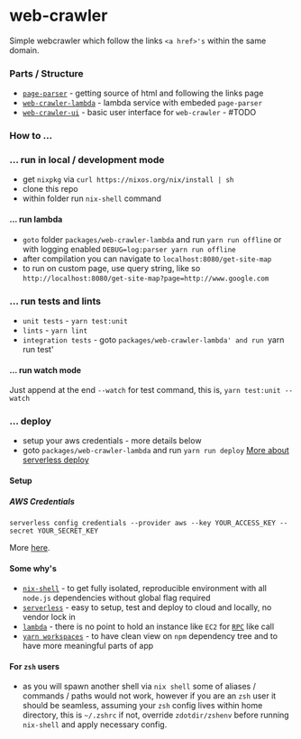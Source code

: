 # web-crawler

Simple webcrawler which follow the links `<a href>'s` within the same domain.

### Parts / Structure
- [`page-parser`](https://github.com/damianbaar/web-crawler/tree/master/packages/page-parser) - getting source of html and following the links page
- [`web-crawler-lambda`](https://github.com/damianbaar/web-crawler/tree/master/packages/web-crawler-lambda) - lambda service with embeded `page-parser`
- [`web-crawler-ui`](https://github.com/damianbaar/web-crawler/tree/master/packages/web-crawler-ui) - basic user interface for `web-crawler` - #TODO

### How to ...

### ... run in local / development mode
* get `nixpkg` via `curl https://nixos.org/nix/install | sh`
* clone this repo
* within folder run `nix-shell` command

#### ... run lambda
* `goto` folder `packages/web-crawler-lambda` and run `yarn run offline` or with logging enabled `DEBUG=log:parser yarn run offline`
* after compilation you can navigate to `localhost:8080/get-site-map`
* to run on custom page, use query string, like so `http://localhost:8080/get-site-map?page=http://www.google.com`

### ... run tests and lints
* `unit tests` - `yarn test:unit`
* `lints` - `yarn lint`
* `integration tests` - goto `packages/web-crawler-lambda' and run `yarn run test'

#### ... run  watch mode
Just append at the end `--watch` for test command, this is, `yarn test:unit --watch`

### ... deploy
* setup your aws credentials - more details below
* goto `packages/web-crawler-lambda` and run `yarn run deploy`
[More about serverless deploy](https://serverless.com/framework/docs/providers/aws/guide/deploying/)

#### Setup

##### AWS Credentials
```  
serverless config credentials --provider aws --key YOUR_ACCESS_KEY --secret YOUR_SECRET_KEY
```
More [here](https://serverless.com/framework/docs/providers/aws/guide/credentials/).

#### Some why's
* [`nix-shell`](https://nixos.org/nixos/nix-pills/developing-with-nix-shell.html) - to get fully isolated, reproducible environment with all `node.js` dependencies without global flag required
* [`serverless`](https://serverless.com/) - easy to setup, test and deploy to cloud and locally, no vendor lock in
* [`lambda`](https://aws.amazon.com/lambda/) - there is no point to hold an instance like `EC2` for [`RPC`](https://en.wikipedia.org/wiki/Remote_procedure_call) like call
* [`yarn workspaces`](https://yarnpkg.com/lang/en/docs/workspaces/) - to have clean view on `npm` dependency tree and to have more meaningful parts of app

#### For `zsh` users
* as you will spawn another shell via `nix shell` some of aliases / commands / paths would not work, however if you are an `zsh` user it should be seamless, assuming your `zsh` config lives within home directory, this is `~/.zshrc` if not, override `zdotdir/zshenv` before running `nix-shell` and apply necessary config.
